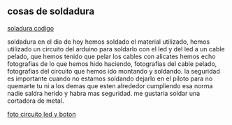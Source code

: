 ## cosas de soldadura

[soladura codigo](https://github.com/marc125678/Soldadura-dise-o/blob/main/Soldadura.md.ino)

soldadura en el dia de hoy hemos soldado el material utilizado, hemos utilizado un circuito del arduino para soldarlo con el led y del led a un cable pelado, que hemos tenido que pelar los cables con alicates hemos echo fotografias de lo que hemos hido haciendo, fotografias del cable pelado, fotografias del circuito que hemos ido montando y soldando. la seguridad es importante cuando no estamos soldando dejarlo en el piloto para no quemarte tu ni a los demas que esten alrededor 
cumpliendo esa norma nadie saldra herido y habra mas seguridad. me gustaria soldar una cortadora de metal.

[foto circuito led y boton](https://github.com/marc125678/Soldadura-dise-o/blob/main/IMG_20210420_102110.jpg)
